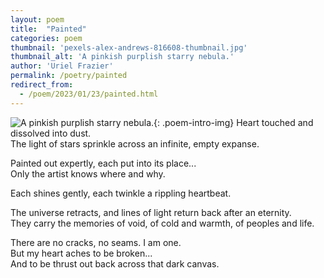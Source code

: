 ```yaml
---
layout: poem
title:  "Painted"
categories: poem
thumbnail: 'pexels-alex-andrews-816608-thumbnail.jpg'
thumbnail_alt: 'A pinkish purplish starry nebula.'
author: 'Uriel Frazier'
permalink: /poetry/painted
redirect_from:
  - /poem/2023/01/23/painted.html
---
```

![A pinkish purplish starry nebula.]({{site.url}}/{{site.images_path}}pexels-alex-andrews-816608-small.jpg){: .poem-intro-img}
Heart touched and dissolved into dust.  
The light of stars sprinkle across an infinite, empty expanse.  

Painted out expertly, each put into its place...  
Only the artist knows where and why.  

Each shines gently, each twinkle a rippling heartbeat.  

The universe retracts, and lines of light return back after an eternity.  
They carry the memories of void, of cold and warmth, of peoples and life.  

There are no cracks, no seams. I am one.  
But my heart aches to be broken...  
And to be thrust out back across that dark canvas.
